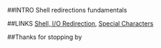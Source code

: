 ##INTRO
Shell redirections fundamentals

##LINKS
[Shell, I/O Redirection](http://linuxcommand.org/lc3_lts0070.php),
[Special Characters](http://mywiki.wooledge.org/BashGuide/SpecialCharacters)

##Thanks for stopping by
